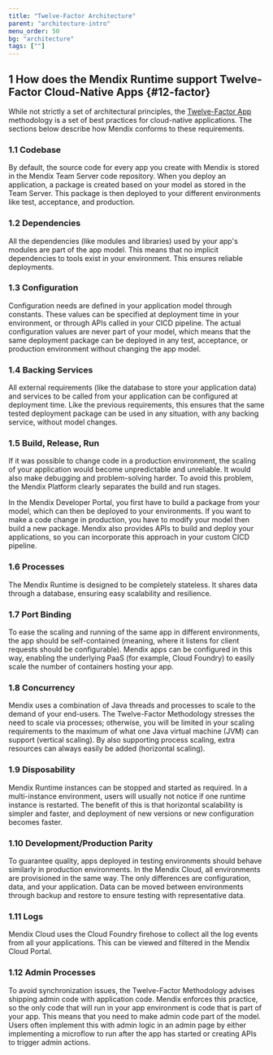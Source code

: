 ```yaml
---
title: "Twelve-Factor Architecture"
parent: "architecture-intro"
menu_order: 50
bg: "architecture"
tags: [""]
---
```


## 1 How does the Mendix Runtime support Twelve-Factor Cloud-Native Apps {#12-factor}

While not strictly a set of architectural principles, the [Twelve-Factor App](https://12factor.net/) methodology is a set of best practices for cloud-native applications. The sections below describe how Mendix conforms to these requirements.

### 1.1 Codebase

By default, the source code for every app you create with Mendix is stored in the Mendix Team Server code repository. When you deploy an application, a package is created based on your model as stored in the Team Server. This package is then deployed to your different environments like test, acceptance, and production.

### 1.2 Dependencies

All the dependencies (like modules and libraries) used by your app's modules are part of the app model. This means that no implicit dependencies to tools exist in your environment. This ensures reliable deployments.

### 1.3 Configuration

Configuration needs are defined in your application model through constants. These values can be specified at deployment time in your environment, or through APIs called in your CICD pipeline. The actual configuration values are never part of your model, which means that the same deployment package can be deployed in any test, acceptance, or production environment without changing the app model.

### 1.4 Backing Services

All external requirements (like the database to store your application data) and services to be called from your application can be configured at deployment time. Like the previous requirements, this ensures that the same tested deployment package can be used in any situation, with any backing service, without model changes.

### 1.5 Build, Release, Run

If it was possible to change code in a production environment, the scaling of your application would become unpredictable and unreliable. It would also make debugging and problem-solving harder. To avoid this problem, the Mendix Platform clearly separates the build and run stages.

In the Mendix Developer Portal, you first have to build a package from your model, which can then be deployed to your environments. If you want to make a code change in production, you have to modify your model then build a new package. Mendix also provides APIs to build and deploy your applications, so you can incorporate this approach in your custom CICD pipeline.

### 1.6 Processes

The Mendix Runtime is designed to be completely stateless. It shares data through a database, ensuring easy scalability and resilience.

### 1.7 Port Binding

To ease the scaling and running of the same app in different environments, the app should be self-contained (meaning, where it listens for client requests should be configurable). Mendix apps can be configured in this way, enabling the underlying PaaS (for example, Cloud Foundry) to easily scale the number of containers hosting your app.

### 1.8 Concurrency

Mendix uses a combination of Java threads and processes to scale to the demand of your end-users. The Twelve-Factor Methodology stresses the need to scale via processes; otherwise, you will be limited in your scaling requirements to the maximum of what one Java virtual machine (JVM) can support (vertical scaling). By also supporting process scaling, extra resources can always easily be added (horizontal scaling).

### 1.9 Disposability

Mendix Runtime instances can be stopped and started as required. In a multi-instance environment, users will usually not notice if one runtime instance is restarted. The benefit of this is that horizontal scalability is simpler and faster, and deployment of new versions or new configuration becomes faster.

### 1.10 Development/Production Parity

To guarantee quality, apps deployed in testing environments should behave similarly in production environments. In the Mendix Cloud, all environments are provisioned in the same way. The only differences are configuration, data, and your application. Data can be moved between environments through backup and restore to ensure testing with representative data.

### 1.11 Logs

Mendix Cloud uses the Cloud Foundry firehose to collect all the log events from all your applications. This can be viewed and filtered in the Mendix Cloud Portal.

### 1.12 Admin Processes

To avoid synchronization issues, the Twelve-Factor Methodology advises shipping admin code with application code. Mendix enforces this practice, so the only code that will run in your app environment is code that is part of your app. This means that you need to make admin code part of the model. Users often implement this with admin logic in an admin page by either implementing a microflow to run after the app has started or creating APIs to trigger admin actions.
